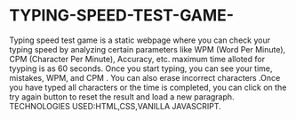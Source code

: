 # TYPING-SPEED-TEST-GAME-
Typing speed test game is a static webpage  where you can check your typing speed by analyzing certain parameters like WPM (Word Per Minute), CPM (Character Per Minute), Accuracy, etc.  maximum  time alloted for tyyping is as 60 seconds. Once you start typing, you can see your time, mistakes, WPM, and CPM . You can also erase  incorrect characters .Once you have typed all characters or the time is completed, you can click on the try again button to reset the result and load a new paragraph. 
TECHNOLOGIES USED:HTML,CSS,VANILLA JAVASCRIPT.
